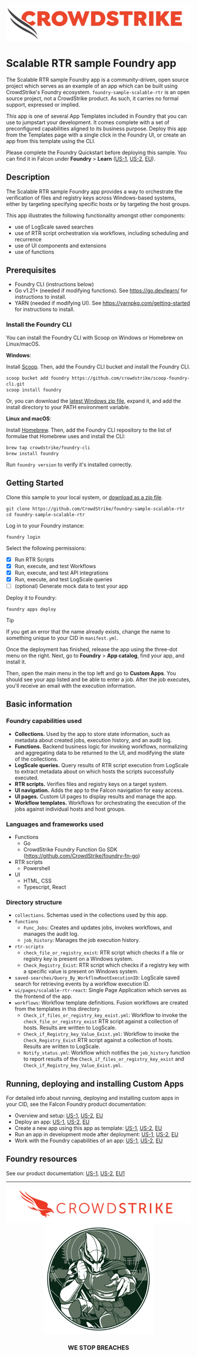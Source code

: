 ![CrowdStrike Falcon](/docs/asset/cs-logo.png?raw=true)

# Scalable RTR sample Foundry app

The Scalable RTR sample Foundry app is a community-driven, open source project which serves as an example of an app which can be built using CrowdStrike's Foundry ecosystem.
`foundry-sample-scalable-rtr` is an open source project, not a CrowdStrike product. As such, it carries no formal support, expressed or implied.

This app is one of several App Templates included in Foundry that you can use to jumpstart your development. It comes complete with a set of 
preconfigured capabilities aligned to its business purpose. Deploy this app from the Templates page with a single click in the Foundry UI, or 
create an app from this template using the CLI.

Please complete the Foundry Quickstart before deploying this sample. You can find it in Falcon under **Foundry** > **Learn** ([US-1](https://falcon.crowdstrike.com/foundry/learn), [US-2](https://falcon.us-2.crowdstrike.com/foundry/learn), [EU](https://falcon.eu-1.crowdstrike.com/foundry/learn)). 

## Description

The Scalable RTR sample Foundry app provides a way to orchestrate the verification of files and registry keys
across Windows-based systems, either by targeting specifying specific hosts or by targeting the host groups.

This app illustrates the following functionality amongst other components:
* use of LogScale saved searches
* use of RTR script orchestration via workflows, including scheduling and recurrence
* use of UI components and extensions
* use of functions

## Prerequisites

* Foundry CLI (instructions below)
* Go v1.21+ (needed if modifying functions). See https://go.dev/learn/ for instructions to install.
* YARN (needed if modifying UI). See https://yarnpkg.com/getting-started for instructions to install.

### Install the Foundry CLI

You can install the Foundry CLI with Scoop on Windows or Homebrew on Linux/macOS.

**Windows**:

Install [Scoop](https://scoop.sh/). Then, add the Foundry CLI bucket and install the Foundry CLI.

```shell
scoop bucket add foundry https://github.com/crowdstrike/scoop-foundry-cli.git
scoop install foundry
```

Or, you can download the [latest Windows zip file](https://assets.foundry.crowdstrike.com/cli/latest/foundry_Windows_x86_64.zip), expand it, and add the install directory to your PATH environment variable.

**Linux and macOS**:

Install [Homebrew](https://docs.brew.sh/Installation). Then, add the Foundry CLI repository to the list of formulae that Homebrew uses and install the CLI:

```shell
brew tap crowdstrike/foundry-cli
brew install foundry
```

Run `foundry version` to verify it's installed correctly.

## Getting Started

Clone this sample to your local system, or [download as a zip file](https://github.com/CrowdStrike/foundry-sample-scalable-rtr/archive/refs/heads/main.zip).

```shell
git clone https://github.com/CrowdStrike/foundry-sample-scalable-rtr
cd foundry-sample-scalable-rtr
```

Log in to your Foundry instance:

```shell
foundry login
```

Select the following permissions:

- [x] Run RTR Scripts
- [x] Run, execute, and test Workflows
- [x] Run, execute, and test API integrations
- [x] Run, execute, and test LogScale queries
- [ ] (optional) Generate mock data to test your app

Deploy it to Foundry:

```shell
foundry apps deploy
```

> [!TIP]
> If you get an error that the name already exists, change the name to something unique to your CID in `manifest.yml`.

Once the deployment has finished, release the app using the three-dot menu on the right. Next, go to **Foundry** > **App catalog**, find your app, and install it.

Then, open the main menu in the top left and go to **Custom Apps**. You should see your app listed and be able to enter a job. After the job executes, you'll receive an email with the execution information.

## Basic information

### Foundry capabilities used

* **Collections.**  Used by the app to store state information, such as metadata about created jobs, execution history, and an audit log.
* **Functions.**  Backend business logic for invoking workflows, normalizing and aggregating data to be returned to the UI, and modifying the state of the collections.
* **LogScale queries.**  Query results of RTR script execution from LogScale to extract metadata about on which hosts the scripts successfully executed.
* **RTR scripts.**  Verifies files and registry keys on a target system.
* **UI navigation.**  Adds the app to the Falcon navigation for easy access.
* **UI pages.**  Custom UI pages to display results and manage the app.
* **Workflow templates.**  Workflows for orchestrating the execution of the jobs against individual hosts and host groups.

### Languages and frameworks used

* Functions
    * Go
    * CrowdStrike Foundry Function Go SDK (https://github.com/CrowdStrike/foundry-fn-go)
* RTR scripts
    * Powershell
* UI
    * HTML, CSS
    * Typescript, React

### Directory structure

* `collections`.  Schemas used in the collections used by this app.
* `functions`
    * `Func_Jobs`:  Creates and updates jobs, invokes workflows, and manages the audit log.
    * `job_history`:  Manages the job execution history.
* `rtr-scripts`
    * `check_file_or_registry_exist`:  RTR script which checks if a file or registry key is present on a Windows system.
    * `Check_Registry_Exist`:  RTR script which checks if a registry key with a specific value is present on Windows system.
* `saved-searches/Query_By_WorkflowRootExecutionID`:  LogScale saved search for retrieving events by a workflow execution ID.
* `ui/pages/scalable-rtr-react`:  Single Page Application which serves as the frontend of the app.
* `workflows`: Workflow template definitions.  Fusion workflows are created from the templates in this directory.
    * `Check_if_files_or_registry_key_exist.yml`: Workflow to invoke the `check_file_or_registry_exist` RTR script against a collection of hosts. Results are written to LogScale.
    * `Check_if_Registry_key_Value_Exist.yml`: Workflow to invoke the `Check_Registry_Exist` RTR script against a collection of hosts.  Results are written to LogScale.
    * `Notify_status.yml`: Workflow which notifies the `job_history` function to report results of the `Check_if_files_or_registry_key_exist` and `Check_if_Registry_key_Value_Exist.yml`.

## Running, deploying and installing Custom Apps

For detailed info about running, deploying and installing custom apps in your CID, see the Falcon Foundry product documentation:

* Overview and setup: [US-1](https://falcon.crowdstrike.com/documentation/page/f5f7cd69/falcon-console-user-interface-capabilities), [US-2](https://falcon.us-2.crowdstrike.com/documentation/page/f5f7cd69/falcon-console-user-interface-capabilities), [EU](https://falcon.eu-1.crowdstrike.com/documentation/page/f5f7cd69/falcon-console-user-interface-capabilities)
* Deploy an app: [US-1](https://falcon.crowdstrike.com/documentation/page/ofd46a1c/deploy-an-app), [US-2](https://falcon.us-2.crowdstrike.com/documentation/page/ofd46a1c/deploy-an-app), [EU](https://falcon.eu-1.crowdstrike.com/documentation/page/ofd46a1c/deploy-an-app)
* Create a new app using this app as template: [US-1](https://falcon.crowdstrike.com/documentation/page/l159717b/create-an-app#c4378b86), [US-2](https://falcon.us-2.crowdstrike.com/documentation/page/l159717b/create-an-app#c4378b86), [EU](https://falcon.eu-1.crowdstrike.com/documentation/page/l159717b/create-an-app#c4378b86)
* Run an app in development mode after deployment: [US-1](https://falcon.crowdstrike.com/documentation/page/fb88e442/view-and-manage-apps#d5175ae2), [US-2](https://falcon.us-2.crowdstrike.com/documentation/page/fb88e442/view-and-manage-apps#d5175ae2), [EU](https://falcon.eu-1.crowdstrike.com/documentation/page/fb88e442/view-and-manage-apps#d5175ae2)
* Work with the Foundry capabilities of an app: [US-1](https://falcon.crowdstrike.com/documentation/category/u0daabab/app-capabilities), [US-2](https://falcon.us-2.crowdstrike.com/documentation/category/u0daabab/app-capabilities), [EU](https://falcon.eu-1.crowdstrike.com/documentation/category/u0daabab/app-capabilities)

## Foundry resources

See our product documentation: [US-1](https://falcon.crowdstrike.com/documentation/category/c3d64B8e/falcon-foundry), [US-2](https://falcon.us-2.crowdstrike.com/documentation/category/c3d64B8e/falcon-foundry), [EU1](https://falcon.eu-1.crowdstrike.com/documentation/category/c3d64B8e/falcon-foundry)

---

<p align="center"><img src="https://raw.githubusercontent.com/CrowdStrike/falconpy/main/docs/asset/cs-logo-footer.png"><BR/><img width="300px" src="https://raw.githubusercontent.com/CrowdStrike/falconpy/main/docs/asset/adversary-goblin-panda.png"></P>
<h3><P align="center">WE STOP BREACHES</P></h3>
